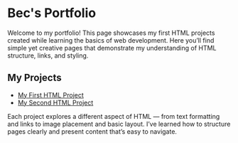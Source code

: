 
</head>
<body>
  <h1>Bec's Portfolio</h1>

  <p>
    Welcome to my portfolio! This page showcases my first HTML projects created while learning the basics of web development.
    Here you’ll find simple yet creative pages that demonstrate my understanding of HTML structure, links, and styling.
  </p>

  <h2>My Projects</h2>
  <ul>
    <li><a href="project1/index.html" "file:///C:/Users/rag72/AppData/Local/Temp/97860847-f3ac-4702-8a47-596a3c1aa876_default%20project.zip.default%20project.zip/glitch_grit_project/echo.html">My First HTML Project</a></li>
    <li><a href="project2/index.html" target="_blank">My Second HTML Project</a></li>
  </ul>

  <p>
    Each project explores a different aspect of HTML — from text formatting and links to image placement and basic layout.
    I’ve learned how to structure pages clearly and present content that’s easy to navigate.
  </p>
</body>
</html>

